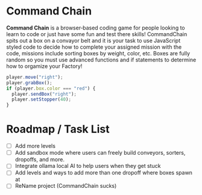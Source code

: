 # Command Chain

**Command Chain** is a browser‑based coding game for people looking to learn to code or just have some fun and test there skills! CommandChain spits out a box on a convayor belt and it is your task to use JavaScript styled code to decide how to complete your assigned mission with the code, missions include sorting boxes by weight, color, etc. Boxes are fully random so you must use advanced functions and if statements to determine how to orgamize your Factory!

```js
player.move("right");
player.grabBox();
if (player.box.color === "red") {
  player.sendBox("right");
  player.setStopper(40);
}
```

# Roadmap / Task List
- [ ] Add more levels
- [ ] Add sandbox mode where users can freely build conveyors, sorters, dropoffs, and more.
- [ ] Integrate ollama local AI to help users when they get stuck
- [ ] Add levels and ways to add more than one dropoff where boxes spawn at
- [ ] ReName project (CommandChain sucks)

